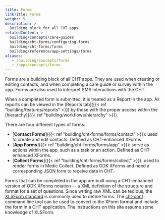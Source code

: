 ```yaml
---
title: Forms
linkTitle: Forms
weight: 5
description: >
  Building block for all CHT apps
relatedContent: >
  building/concepts/care-guides
  building/cht-forms/configuring-forms
  building/cht-forms/forms
  building/reference/app-settings/forms
aliases:
   - /building/concepts/forms
   - /apps/concepts/forms
---
```


Forms are a building block of all CHT apps. They are used when creating or editing contacts, and when completing a care guide or survey within the app. Forms are also used to interpret SMS interactions with the CHT. 

When a completed form is submitted, it is treated as a Report in the app. All reports can be viewed in the [Reports tab]({{< ref "building/features/reports" >}}) by those with the proper access within the [hierarchy]({{< ref "building/workflows/hierarchy" >}}).

There are four different types of forms:
- [**Contact Forms**]({{< ref "building/cht-forms/forms/contact" >}}): used to create and edit contacts. Defined as CHT-enhanced XForms.
- [**App Forms**]({{< ref "building/cht-forms/forms/app" >}}): serve as actions within the app, such as a task or an action. Defined as CHT-enhanced XForms.
- [**Collect Forms**]({{< ref "building/cht-forms/forms/collect" >}}): used to render forms in Medic Collect. Defined as ODK XForms and need a corresponding JSON form to receive data in CHT.

Forms that can be completed in the app are built using a CHT-enhanced version of [ODK XForms](https://opendatakit.github.io/xforms-spec/) notation -- a XML definition of the structure and format for a set of questions. Since writing raw XML can be tedious, the [XLSForm standard](http://xlsform.org/) is commonly used to define forms. The [cht-conf](https://github.com/medic/cht-conf) command line tool can be used to convert to the XForm format and include the form in a CHT application. The instructions on this site assume some knowledge of XLSForm.